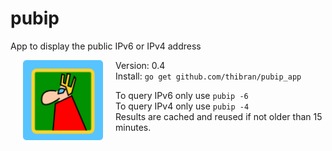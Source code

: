 # pubip
App to display the public IPv6 or IPv4 address 

<img src="icon.png" align="left" height="128" width="128" hspace="20"/>

Version: 0.4  
Install: `go get github.com/thibran/pubip_app`

To query IPv6 only use `pubip -6`  
To query IPv4 only use `pubip -4`  
Results are cached and reused if not older than 15 minutes.
